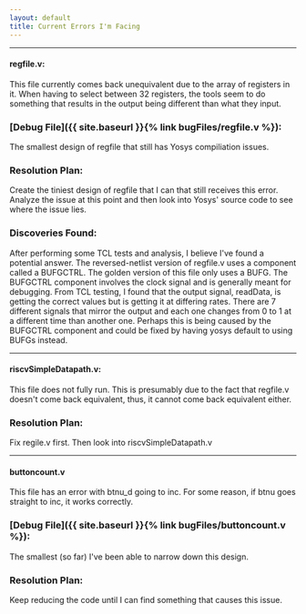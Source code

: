 ```yaml
---
layout: default
title: Current Errors I'm Facing
---
```


------

#### regfile.v: 
This file currently comes back unequivalent due to the array of registers in it. When having to select between 32 registers, the tools seem to do something that results in the output being different than what they input. 

### [Debug File]({{ site.baseurl }}{% link bugFiles/regfile.v %}):
The smallest design of regfile that still has Yosys compiliation issues. 

### Resolution Plan: 
Create the tiniest design of regfile that I can that still receives this error. Analyze the issue at this point and then look into Yosys' source code to see where the issue lies.

### Discoveries Found:
After performing some TCL tests and analysis, I believe I've found a potential answer. The reversed-netlist version of regfile.v uses a component called a BUFGCTRL. The golden version of this file only uses a BUFG. The BUFGCTRL component involves the clock signal and is generally meant for debugging. From TCL testing, I found that the output signal, readData, is getting the correct values but is getting it at differing rates. There are 7 different signals that mirror the output and each one changes from 0 to 1 at a different time than another one. Perhaps this is being caused by the BUFGCTRL component and could be fixed by having yosys default to using BUFGs instead. 

------

#### riscvSimpleDatapath.v:
This file does not fully run. This is presumably due to the fact that regfile.v doesn't come back equivalent, thus, it cannot come back equivalent either.

### Resolution Plan: 
Fix regile.v first. Then look into riscvSimpleDatapath.v

------

#### buttoncount.v
This file has an error with btnu_d going to inc. For some reason, if btnu goes straight to inc, it works correctly.

### [Debug File]({{ site.baseurl }}{% link bugFiles/buttoncount.v %}):
The smallest (so far) I've been able to narrow down this design. 

### Resolution Plan:
Keep reducing the code until I can find something that causes this issue.



